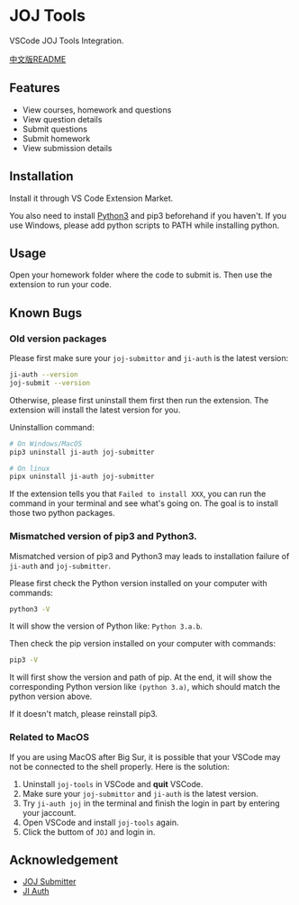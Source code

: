 # JOJ Tools

VSCode JOJ Tools Integration.

[中文版README](https://github.com/Hydraallen/vscode-joj-tools/blob/main/README_zh_CN.md)

## Features

- View courses, homework and questions
- View question details
- Submit questions
- Submit homework
- View submission details

## Installation

Install it through VS Code Extension Market.

You also need to install [Python3](https://www.python.org/) and pip3 beforehand if you haven't. If you use Windows, please add python scripts to PATH while installing python.

## Usage

Open your homework folder where the code to submit is. Then use the extension to run your code.

## Known Bugs

### Old version packages

Please first make sure your `joj-submittor` and `ji-auth` is the latest version:

```bash
ji-auth --version
joj-submit --version
```

Otherwise, please first uninstall them first then run the extension. The extension will install the latest version for you.

Uninstallion command:

```bash
# On Windows/MacOS
pip3 uninstall ji-auth joj-submitter

# On linux
pipx uninstall ji-auth joj-submitter
```

If the extension tells you that `Failed to install XXX`, you can run the command in your terminal and see what's going on. The goal is to install those two python packages.

### Mismatched version of pip3 and Python3.

Mismatched version of pip3 and Python3 may leads to installation failure of `ji-auth` and `joj-submitter`.

Please first check the Python version installed on your computer with commands:

```bash
python3 -V
```

It will show the version of Python like: `Python 3.a.b`.

Then check the pip version installed on your computer with commands:

```bash
pip3 -V
```

It will first show the version and path of pip. At the end, it will show the corresponding Python version like `(python 3.a)`, which should match the python version above.

If it doesn't match, please reinstall pip3.

### Related to MacOS

If you are using MacOS after Big Sur, it is possible that your VSCode may not be connected to the shell properly. Here is the solution:

1. Uninstall `joj-tools` in VSCode and **quit** VSCode.
2. Make sure your `joj-submittor` and `ji-auth` is the latest version.
3. Try `ji-auth joj` in the terminal and finish the login in part by entering your jaccount.
4. Open VSCode and install `joj-tools` again.
5. Click the buttom of `JOJ` and login in.

## Acknowledgement

- [JOJ Submitter](https://github.com/BoYanZh/JOJ-Submitter)
- [JI Auth](https://github.com/BoYanZh/JI-Auth)
